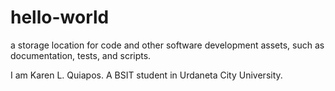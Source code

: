 # hello-world
 a storage location for code and other software development assets, such as documentation, tests, and scripts. 

 I am Karen L. Quiapos. A BSIT student in Urdaneta City University. 
